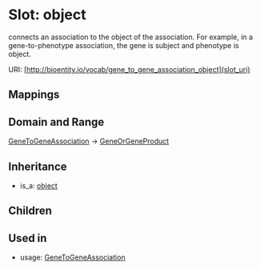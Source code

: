 # Slot: object


connects an association to the object of the association. For example, in a gene-to-phenotype association, the gene is subject and phenotype is object.

URI: [http://bioentity.io/vocab/gene_to_gene_association_object](slot_uri)
## Mappings

## Domain and Range

[GeneToGeneAssociation](GeneToGeneAssociation.md) -> [GeneOrGeneProduct](GeneOrGeneProduct.md)
## Inheritance

 *  is_a: [object](object.md)
## Children

## Used in

 *  usage: [GeneToGeneAssociation](GeneToGeneAssociation.md)
